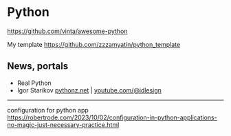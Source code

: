 # Python

https://github.com/vinta/awesome-python

My template https://github.com/zzzamyatin/python_template

## News, portals
* Real Python
* Igor Starikov [pythonz.net](https://pythonz.net/) | [youtube.com/@idlesign](https://www.youtube.com/@idlesign)


----
configuration for python app https://robertrode.com/2023/10/02/configuration-in-python-applications-no-magic-just-necessary-practice.html

